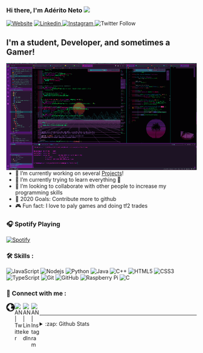 ### Hi there, I'm Adérito Neto <img src="https://raw.githubusercontent.com/aemmadi/aemmadi/master/wave.gif" width="30px">

[![Website](https://img.shields.io/badge/-Website-Purple?style=for-the-badge&logo=Chrome&logoColor=white&link=https://aderitoneto.github.io/)](https://aderitoneto.github.io/)
[![Linkedin](https://img.shields.io/badge/linkedin-%230077B5.svg?&style=for-the-badge&logo=linkedin&logoColor=white) ](https://www.linkedin.com/in/ad%C3%A9rito-neto-6740311b6/)
[![Instagram](https://img.shields.io/badge/instagram-%23E4405F.svg?&style=for-the-badge&logo=instagram&logoColor=white) ](https://www.linkedin.com/in/ad%C3%A9rito-neto-6740311b6/)
![Twitter Follow](https://img.shields.io/twitter/follow/L1LNT?color=1DA1F2&label=Twitter&logo=Twitter&style=for-the-badge)

## I'm a student, Developer, and sometimes a Gamer!

<img align="right" src="https://github.com/AderitoNeto/AderitoNeto/blob/master/img/synth.gif" width="600px" alt="GIF">

- 🔭 I’m currently working on several [Projects][website]!
- 🌱 I’m currently trying to learn everything 🤣
- 👯 I’m looking to collaborate with other people to increase my programming skills 
- 🥅 2020 Goals: Contribute more to github 
- 🎮 Fun fact: I love to paly games and doing tf2 trades 

### 🎧 Spotify Playing 
[![Spotify](https://novatorem.aderitoneto.vercel.app/api/spotify)](https://open.spotify.com/user/dreamsmatter)

### 🛠 Skills :

![JavaScript](https://img.shields.io/badge/-JavaScript-black?style=flat-square&logo=javascript)
![Nodejs](https://img.shields.io/badge/-Nodejs-black?style=flat-square&logo=Node.js)
![Python](https://img.shields.io/badge/-Python-black?style=flat-square&logo=Python)
![Java](https://img.shields.io/badge/-java-E34A86?style=flat-square&logo=java)
![C++](https://img.shields.io/badge/-C++-00599C?style=flat-square&logo=c)
![HTML5](https://img.shields.io/badge/-HTML5-E34F26?style=flat-square&logo=html5&logoColor=white)
![CSS3](https://img.shields.io/badge/-CSS3-1572B6?style=flat-square&logo=css3)
![TypeScript](https://img.shields.io/badge/-TypeScript-007ACC?style=flat-square&logo=typescript)
![Git](https://img.shields.io/badge/-Git-black?style=flat-square&logo=git)
![GitHub](https://img.shields.io/badge/-GitHub-181717?style=flat-square&logo=github)
![Raspberry Pi](https://img.shields.io/badge/-Raspberry%20Pi-C51A4A?style=flat-square&logo=Raspberry-Pi)
![C](https://img.shields.io/badge/-C-00599C?style=flat-square&logo=c)
<br />

### 🚡 Connect with me :

[<img align="left" alt="aderitoneto.github.io" width="22px" src="https://raw.githubusercontent.com/iconic/open-iconic/master/svg/globe.svg" />][website]
[<img align="left" alt="AN | Twitter" width="22px" src="https://cdn.jsdelivr.net/npm/simple-icons@v3/icons/twitter.svg" />][twitter]
[<img align="left" alt="AN | LinkedIn" width="22px" src="https://cdn.jsdelivr.net/npm/simple-icons@v3/icons/linkedin.svg" />][linkedin]
[<img align="left" alt="AN | Instagram" width="22px" src="https://cdn.jsdelivr.net/npm/simple-icons@v3/icons/instagram.svg" />][instagram]
<br />

---

<details>
  <summary>:zap: Github Stats</summary>

<img align="left" alt="AN's Github Stats" src="https://github-readme-stats.vercel.app/api?username=AderitoNeto&theme=synthwave&bg_color=DEG,b5ceff,5b00bd&title_color=ffffff&text_color=a9fef7&icon_color=ce08ff&show_icons=true&hide_border=true" />

![Top Langs](https://github-readme-stats.vercel.app/api/top-langs/?username=AderitoNeto&hide=TeX&layout=compact&bg_color=DEG,b5ceff,5b00bd&text_color=ffffff&title_color=ffffff&show_icons=true&hide_border=true)

<br />

</details>

[website]: https://aderitoneto.github.io/
[twitter]: https://twitter.com/L1LNT
[instagram]: https://www.instagram.com/_clout.master_/
[linkedin]: https://www.linkedin.com/in/ad%C3%A9rito-neto-6740311b6/

